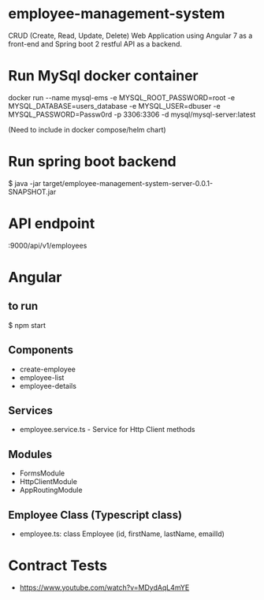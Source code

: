 # employee-management-system
 CRUD (Create, Read, Update, Delete) Web Application using Angular 7 as a front-end and Spring boot 2 restful API as a backend.

# Run MySql docker container
docker run --name mysql-ems -e MYSQL_ROOT_PASSWORD=root -e MYSQL_DATABASE=users_database -e MYSQL_USER=dbuser -e MYSQL_PASSWORD=Passw0rd -p 3306:3306 -d mysql/mysql-server:latest

(Need to include in docker compose/helm chart)

# Run spring boot backend
$ java -jar target/employee-management-system-server-0.0.1-SNAPSHOT.jar

# API endpoint
<host>:9000/api/v1/employees


# Angular
## to run
$ npm start

## Components
* create-employee
* employee-list
* employee-details
## Services
* employee.service.ts - Service for Http Client methods
## Modules
* FormsModule
* HttpClientModule
* AppRoutingModule
## Employee Class (Typescript class)
* employee.ts: class Employee (id, firstName, lastName, emailId)

# Contract Tests
* https://www.youtube.com/watch?v=MDydAqL4mYE